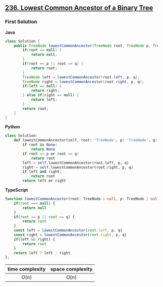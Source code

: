 ## [236. Lowest Common Ancestor of a Binary Tree](https://leetcode.cn/problems/lowest-common-ancestor-of-a-binary-tree/)

### First Solution

**Java**

```java
class Solution {
    public TreeNode lowestCommonAncestor(TreeNode root, TreeNode p, TreeNode q) {
        if(root == null) {
            return null;
        }
        if(root == p || root == q) {
            return root;
        }
        TreeNode left = lowestCommonAncestor(root.left, p, q);
        TreeNode right = lowestCommonAncestor(root.right, p, q);
        if(left == null) {
            return right;
        } else if(right == null) {
            return left;
        }
        return root;
    }
}
```
**Python**
```python
class Solution:
    def lowestCommonAncestor(self, root: 'TreeNode', p: 'TreeNode', q: 'TreeNode') -> 'TreeNode':
        if root is None:
            return None
        if root == p or root == q:
            return root
        left = self.lowestCommonAncestor(root.left, p, q)
        right = self.lowestCommonAncestor(root.right, p, q)
        if left and right:
            return root
        return left or right
```

**TypeScript**
```typescript
function lowestCommonAncestor(root: TreeNode | null, p: TreeNode | null, q: TreeNode | null): TreeNode | null {
	if(root === null) {
        return null
    }
    if(root == p || root == q) {
        return root
    }
    const left = lowestCommonAncestor(root.left, p, q)
    const right = lowestCommonAncestor(root.right, p, q)
    if(left && right) {
        return root
    }
    return left ? left : right
};
```

| time complexity | space complexity |
| :-------------: | :--------------: |
| $O(n)$          | $O(n)$           |

